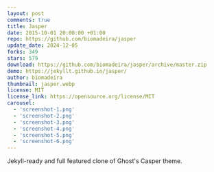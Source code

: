 ```yaml
---
layout: post
comments: true
title: Jasper
date: 2015-10-01 20:00:00 +01:00
repo: https://github.com/biomadeira/jasper
update_date: 2024-12-05
forks: 349
stars: 579
download: https://github.com/biomadeira/jasper/archive/master.zip
demo: https://jekyllt.github.io/jasper/
author: biomadeira
thumbnail: jasper.webp
license: MIT
license_link: https://opensource.org/license/MIT
carousel:
  - 'screenshot-1.png'
  - 'screenshot-2.png'
  - 'screenshot-3.png'
  - 'screenshot-4.png'
  - 'screenshot-5.png'
  - 'screenshot-6.png'
---
```


Jekyll-ready and full featured clone of Ghost's Casper theme.
